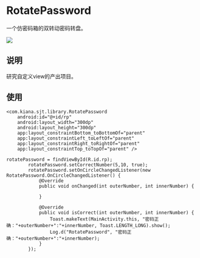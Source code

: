 # RotatePassword

一个仿密码箱的双转动密码转盘。

![](http://881023.top/image/RotatePassword.gif)

## 说明

研究自定义view的产出项目。

## 使用

    <com.kiana.sjt.library.RotatePassword
        android:id="@+id/rp"
        android:layout_width="300dp"
        android:layout_height="300dp"
        app:layout_constraintBottom_toBottomOf="parent"
        app:layout_constraintLeft_toLeftOf="parent"
        app:layout_constraintRight_toRightOf="parent"
        app:layout_constraintTop_toTopOf="parent" />
        
```
rotatePassword = findViewById(R.id.rp);
        rotatePassword.setCorrectNumber(5,10, true);
        rotatePassword.setOnCircleChangedListener(new RotatePassword.OnCircleChangedListener() {
            @Override
            public void onChanged(int outerNumber, int innerNumber) {

            }

            @Override
            public void isCorrect(int outerNumber, int innerNumber) {
                Toast.makeText(MainActivity.this, "密码正确："+outerNumber+":"+innerNumber, Toast.LENGTH_LONG).show();
                Log.d("RotatePassword", "密码正确："+outerNumber+":"+innerNumber);
            }
        });
```
